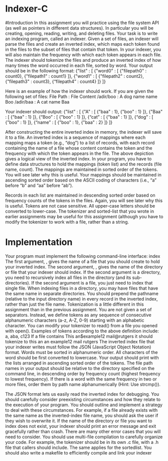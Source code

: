 # Indexer-C
#Introduction
 In this assignment you will practice using the file system API (as well as pointers in different data
structures). In particular you will be creating, opening, reading, writing, and deleting files.
Your task is to write an indexing program, called an indexer. Given a set of files, an indexer will
parse the files and create an inverted index, which maps each token found in the files to the subset
of files that contain that token. In your indexer, you will also maintain the frequency with which
each token appears in each file. The indexer should tokenize the files and produce an inverted index of
how many times the word occurred in each file, sorted by word. Your output should be in the following
format:
{"list" : [
{"word0" : [
{"filepath0" : count0},
{"filepath1" : count1}
]},
{"word1" : [
{"filepath2" : count2},
{"filepath3" : count3},
{“filepath4” : count4}
]}
]}

Here is an example of how the indexer should work. If you are given the following set of files:
File Path : File Content
/adir/boo : A dog name name Boo
/adir/baa : A cat name Baa

Your indexer should output:
{"list" : [
{"A" : [
{"baa" : 1},
{"boo" : 1}
]},
{"Baa" : [
{"baa" : 1}
]},
{“Boo” : [
{"boo" : 1}
]},
{“cat” : [
{"baa" : 1}
]},
{“dog” : [
{"boo" : 1}
]},
{“name” : [
{"boo" : 1},
{"baa" : 2}
]}
]}

After constructing the entire inverted index in memory, the indexer will save it to a file.
An inverted index is a sequence of mappings where each mapping maps a token (e.g.,
“dog”) to a list of records, with each record containing the name of a file whose content
contains the token and the frequency with which the token appears in the file.
The above depiction gives a logical view of the inverted index. In your program, you
have to define data structures to hold the mappings (token list) and the records (file
name, count).
The mappings are maintained in sorted order of the tokens. You will see later why this is
useful. Your mappings should be maintained in ascending sorted order based on the ASCII coding of
characters (i.e., “a” before “b” and “aa” before “ab”).

Records in each list are maintained in descending sorted order based on frequency counts
of the tokens in the files. Again, you will see later why this is useful.
Tokens are not case sensitive. All upper-case letters should be converted to lower-case.
The tokenizer and sorted-list that you wrote in earlier assignments may be useful for this
assignment (although you have to modify the tokenizer to work with a file, rather than a
string.
# Implementation
 Your program must implement the following command-line interface:
index <inverted-index file name> <directory or file name>
The first argument, <inverted-index file name>, gives the name of a file that you should create to
hold your inverted index. The second argument, <directory or file name>, gives the name of the
directory or file that your indexer should index. If the second argument is a directory, you need to
recursively index all files in the directory (and its sub-directories). If the second argument is a file,
you just need to index that single file.
When indexing files in a directory, you may have files that have the same name in separate
directories. You should prepend the pathname (relative to the input directory name) in every
record in the inverted index, rather than just the file name.
Tokenization is a little different in this assignment than in the previous assignment. You are not
given a set of separators. Instead, we define tokens as any sequence of consecutive alphanumeric
characters (a-z, A-Z, 0-9) starting with an alphabetic character. You can modify your tokenizer to
read() from a file you opened with open().
Examples of tokens according to the above definition include:
a, aba, c123
If a file contains
This an$example12 mail@rutgers
it should tokenize to
this
an
an
example12
mail
rutgers
The inverted index file that your indexer writes must follow the JSON (JavaScript Object Notation)
format. Words must be sorted in alphanumeric order. All characters of the word should be first
converted to lowercase. Your output should print with the lists arranged in ascending sorted order
of the tokens. The file path names in your output should be relative to the directory specified on
the command line, in descending order by frequency count (highest frequency to lowest frequency).
If there is a word with the same frequency in two or more files, order them by path name
alphanumerically (Hint: Use strcmp()).

The JSON format lets us easily read the inverted index for debugging. You should carefully consider
preexisting circumstances and how they relate to the execution of your program. You should outline
and implement a strategy to deal with these circumstances. For example, if a file already exists with the
same name as the inverted-index file name, you should ask the user if they wish to overwrite it. If the
name of the directory or file you want to index does not exist, your indexer should print an error
message and exit gracefully rather than crash. There are many other error cases that you will need to
consider.
You should use multi-file compilation to carefully organize your code. For example, the tokenizer
should be in its own .c file, with a .h file that callers should include. The same applies for the sortedlist.
You should also write a makefile to efficiently compile and link your indexer
